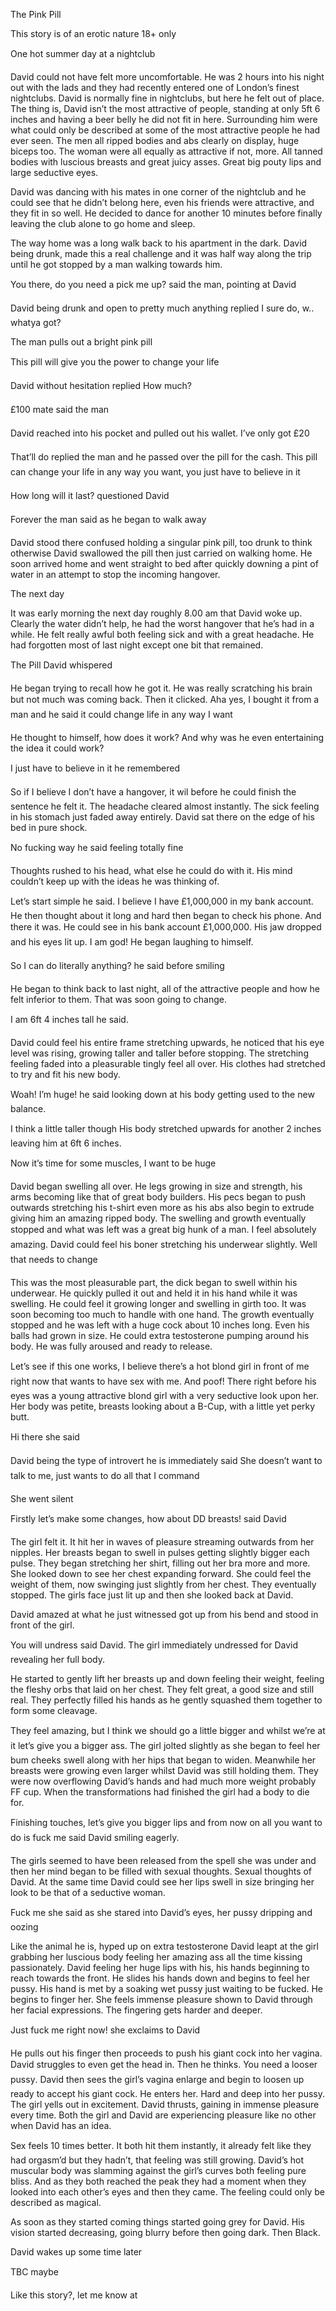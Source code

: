 The Pink Pill

This story is of an erotic nature 18+ only



One hot summer day at a nightclub

David could not have felt more uncomfortable. He was 2 hours into his night out with the lads and they had recently entered one of London’s finest nightclubs. David is normally fine in nightclubs, but here he felt out of place. The thing is, David isn’t the most attractive of people, standing at only 5ft 6 inches and having a beer belly he did not fit in here. Surrounding him were what could only be described at some of the most attractive people he had ever seen. The men all ripped bodies and abs clearly on display, huge biceps too. The woman were all equally as attractive if not, more. All tanned bodies with luscious breasts and great juicy asses. Great big pouty lips and large seductive eyes. 

David was dancing with his mates in one corner of the nightclub and he could see that he didn’t belong here, even his friends were attractive, and they fit in so well. He decided to dance for another 10 minutes before finally leaving the club alone to go home and sleep.

The way home was a long walk back to his apartment in the dark. David being drunk, made this a real challenge and it was half way along the trip until he got stopped by a man walking towards him.

You there, do you need a pick me up? said the man, pointing at David

David being drunk and open to pretty much anything replied I sure do, w.. whatya got?

The man pulls out a bright pink pill

This pill will give you the power to change your life

David without hesitation replied How much?

£100 mate said the man

David reached into his pocket and pulled out his wallet. I’ve only got £20

That’ll do replied the man and he passed over the pill for the cash. This pill can change your life in any way you want, you just have to believe in it

How long will it last? questioned David

Forever the man said as he began to walk away

David stood there confused holding a singular pink pill, too drunk to think otherwise David swallowed the pill then just carried on walking home. He soon arrived home and went straight to bed after quickly downing a pint of water in an attempt to stop the incoming hangover.









The next day

It was early morning the next day roughly 8.00 am that David woke up. Clearly the water didn’t help, he had the worst hangover that he’s had in a while. He felt really awful both feeling sick and with a great headache. He had forgotten most of last night except one bit that remained. 

The Pill David whispered

He began trying to recall how he got it. He was really scratching his brain but not much was coming back. Then it clicked. Aha yes, I bought it from a man and he said it could change life in any way I want

He thought to himself, how does it work? And why was he even entertaining the idea it could work?

I just have to believe in it he remembered

So if I believe I don’t have a hangover, it wil before he could finish the sentence he felt it. The headache cleared almost instantly. The sick feeling in his stomach just faded away entirely. David sat there on the edge of his bed in pure shock.

No fucking way he said feeling totally fine

Thoughts rushed to his head, what else he could do with it. His mind couldn’t keep up with the ideas he was thinking of. 

Let’s start simple he said. I believe I have £1,000,000 in my bank account. He then thought about it long and hard then began to check his phone. And there it was. He could see in his bank account £1,000,000. His jaw dropped and his eyes lit up. I am god! He began laughing to himself.

So I can do literally anything? he said before smiling

He began to think back to last night, all of the attractive people and how he felt inferior to them. That was soon going to change.

I am 6ft 4 inches tall he said.

David could feel his entire frame stretching upwards, he noticed that his eye level was rising, growing taller and taller before stopping. The stretching feeling faded into a pleasurable tingly feel all over. His clothes had stretched to try and fit his new body.

Woah! I’m huge! he said looking down at his body getting used to the new balance.

I think a little taller though His body stretched upwards for another 2 inches leaving him at 6ft 6 inches.

Now it’s time for some muscles, I want to be huge

David began swelling all over. He legs growing in size and strength, his arms becoming like that of great body builders. His pecs began to push outwards stretching his t-shirt even more as his abs also begin to extrude giving him an amazing ripped body. The swelling and growth eventually stopped and what was left was a great big hunk of a man. I feel absolutely amazing. David could feel his boner stretching his underwear slightly. Well that needs to change 

This was the most pleasurable part, the dick began to swell within his underwear. He quickly pulled it out and held it in his hand while it was swelling. He could feel it growing longer and swelling in girth too. It was soon becoming too much to handle with one hand. The growth eventually stopped and he was left with a huge cock about 10 inches long. Even his balls had grown in size. He could extra testosterone pumping around his body. He was fully aroused and ready to release.

Let’s see if this one works, I believe there’s a hot blond girl in front of me right now that wants to have sex with me. And poof! There right before his eyes was a young attractive blond girl with a very seductive look upon her. Her body was petite, breasts looking about a B-Cup, with a little yet perky butt. 

Hi there she said

David being the type of introvert he is immediately said She doesn’t want to talk to me, just wants to do all that I command

She went silent

Firstly let’s make some changes, how about DD breasts! said David

The girl felt it. It hit her in waves of pleasure streaming outwards from her nipples. Her breasts began to swell in pulses getting slightly bigger each pulse. They began stretching her shirt, filling out her bra more and more. She looked down to see her chest expanding forward. She could feel the weight of them, now swinging just slightly from her chest. They eventually stopped. The girls face just lit up and then she looked back at David. 

David amazed at what he just witnessed got up from his bend and stood in front of the girl. 

You will undress said David. The girl immediately undressed for David revealing her full body.

He started to gently lift her breasts up and down feeling their weight, feeling the fleshy orbs that laid on her chest. They felt great, a good size and still real. They perfectly filled his hands as he gently squashed them together to form some cleavage.

They feel amazing, but I think we should go a little bigger and whilst we’re at it let’s give you a bigger ass. The girl jolted slightly as she began to feel her bum cheeks swell along with her hips that began to widen. Meanwhile her breasts were growing even larger whilst David was still holding them. They were now overflowing David’s hands and had much more weight probably FF cup. When the transformations had finished the girl had a body to die for.

Finishing touches, let’s give you bigger lips and from now on all you want to do is fuck me said David smiling eagerly. 

The girls seemed to have been released from the spell she was under and then her mind began to be filled with sexual thoughts. Sexual thoughts of David. At the same time David could see her lips swell in size bringing her look to be that of a seductive woman.

Fuck me she said as she stared into David’s eyes, her pussy dripping and oozing 





Like the animal he is, hyped up on extra testosterone David leapt at the girl grabbing her luscious body feeling her amazing ass all the time kissing passionately. David feeling her huge lips with his, his hands beginning to reach towards the front. He slides his hands down and begins to feel her pussy. His hand is met by a soaking wet pussy just waiting to be fucked. He begins to finger her. She feels immense pleasure shown to David through her facial expressions. The fingering gets harder and deeper. 

Just fuck me right now! she exclaims to David

He pulls out his finger then proceeds to push his giant cock into her vagina. David struggles to even get the head in. Then he thinks. You need a looser pussy. David then sees the girl’s vagina enlarge and begin to loosen up ready to accept his giant cock. He enters her. Hard and deep into her pussy. The girl yells out in excitement. David thrusts, gaining in immense pleasure every time. Both the girl and David are experiencing pleasure like no other when David has an idea. 

Sex feels 10 times better. It both hit them instantly, it already felt like they had orgasm’d but they hadn’t, that feeling was still growing. David’s hot muscular body was slamming against the girl’s curves both feeling pure bliss. And as they both reached the peak they had a moment when they looked into each other’s eyes and then they came. The feeling could only be described as magical.

As soon as they started coming things started going grey for David. His vision started decreasing, going blurry before then going dark. Then Black.

David wakes up some time later



TBC maybe

Like this story?, let me know at 













 

